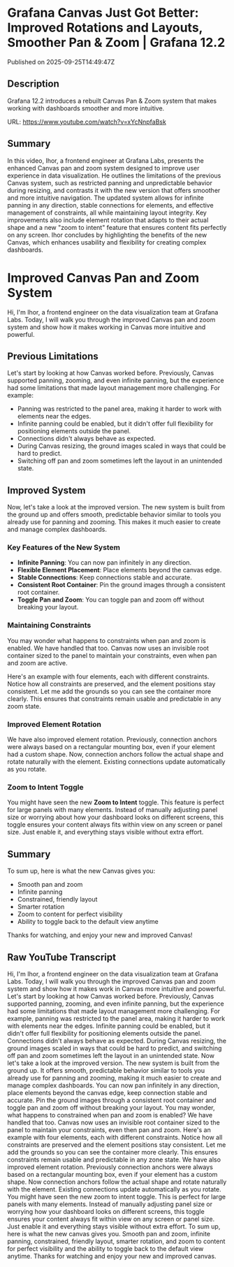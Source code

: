 # Grafana Canvas Just Got Better: Improved Rotations and Layouts, Smoother Pan &amp; Zoom | Grafana 12.2

Published on 2025-09-25T14:49:47Z

## Description

Grafana 12.2 introduces a rebuilt Canvas Pan & Zoom system that makes working with dashboards smoother and more intuitive.

URL: https://www.youtube.com/watch?v=xYcNnpfaBsk

## Summary

In this video, Ihor, a frontend engineer at Grafana Labs, presents the enhanced Canvas pan and zoom system designed to improve user experience in data visualization. He outlines the limitations of the previous Canvas system, such as restricted panning and unpredictable behavior during resizing, and contrasts it with the new version that offers smoother and more intuitive navigation. The updated system allows for infinite panning in any direction, stable connections for elements, and effective management of constraints, all while maintaining layout integrity. Key improvements also include element rotation that adapts to their actual shape and a new "zoom to intent" feature that ensures content fits perfectly on any screen. Ihor concludes by highlighting the benefits of the new Canvas, which enhances usability and flexibility for creating complex dashboards.

# Improved Canvas Pan and Zoom System

Hi, I'm Ihor, a frontend engineer on the data visualization team at Grafana Labs. Today, I will walk you through the improved Canvas pan and zoom system and show how it makes working in Canvas more intuitive and powerful.

## Previous Limitations

Let's start by looking at how Canvas worked before. Previously, Canvas supported panning, zooming, and even infinite panning, but the experience had some limitations that made layout management more challenging. For example:

- Panning was restricted to the panel area, making it harder to work with elements near the edges.
- Infinite panning could be enabled, but it didn't offer full flexibility for positioning elements outside the panel.
- Connections didn't always behave as expected.
- During Canvas resizing, the ground images scaled in ways that could be hard to predict.
- Switching off pan and zoom sometimes left the layout in an unintended state.

## Improved System

Now, let's take a look at the improved version. The new system is built from the ground up and offers smooth, predictable behavior similar to tools you already use for panning and zooming. This makes it much easier to create and manage complex dashboards.

### Key Features of the New System

- **Infinite Panning**: You can now pan infinitely in any direction.
- **Flexible Element Placement**: Place elements beyond the canvas edge.
- **Stable Connections**: Keep connections stable and accurate.
- **Consistent Root Container**: Pin the ground images through a consistent root container.
- **Toggle Pan and Zoom**: You can toggle pan and zoom off without breaking your layout.

### Maintaining Constraints

You may wonder what happens to constraints when pan and zoom is enabled. We have handled that too. Canvas now uses an invisible root container sized to the panel to maintain your constraints, even when pan and zoom are active. 

Here's an example with four elements, each with different constraints. Notice how all constraints are preserved, and the element positions stay consistent. Let me add the grounds so you can see the container more clearly. This ensures that constraints remain usable and predictable in any zoom state.

### Improved Element Rotation

We have also improved element rotation. Previously, connection anchors were always based on a rectangular mounting box, even if your element had a custom shape. Now, connection anchors follow the actual shape and rotate naturally with the element. Existing connections update automatically as you rotate.

### Zoom to Intent Toggle

You might have seen the new **Zoom to Intent** toggle. This feature is perfect for large panels with many elements. Instead of manually adjusting panel size or worrying about how your dashboard looks on different screens, this toggle ensures your content always fits within view on any screen or panel size. Just enable it, and everything stays visible without extra effort.

## Summary

To sum up, here is what the new Canvas gives you:

- Smooth pan and zoom
- Infinite panning
- Constrained, friendly layout
- Smarter rotation
- Zoom to content for perfect visibility
- Ability to toggle back to the default view anytime

Thanks for watching, and enjoy your new and improved Canvas!

## Raw YouTube Transcript

Hi, I'm Ihor, a frontend engineer on the data
visualization team at Grafana Labs. Today, I will walk you through the improved
Canvas pan and zoom system and show how it makes work
in Canvas more intuitive and powerful. Let's start by looking at how
Canvas worked before. Previously, Canvas supported panning, zooming, and even infinite panning, but the experience had
some limitations that made layout management more
challenging. For example, panning was restricted to the panel area, making it harder to work
with elements near the edges. Infinite panning could be enabled, but it didn't offer full
flexibility for positioning elements outside the panel. Connections didn't always
behave as expected. During Canvas resizing, the ground images scaled
in ways that could be hard to predict, and switching off pan and
zoom sometimes left the layout in an unintended state. Now let's take a look
at the improved version. The new system is built
from the ground up. It offers smooth, predictable behavior similar to
tools you already use for panning and zooming, making it much easier to
create and manage complex dashboards. You can now pan infinitely
in any direction, place elements beyond the canvas edge, keep connection stable and accurate. Pin the ground images through
a consistent root container and toggle pan and zoom off
without breaking your layout. You may wonder, what happens to constrained when pan and zoom is enabled? We have handled that too. Canvas now uses an
invisible root container sized to the panel to
maintain your constraints, even then pan and zoom. Here's an example with four elements, each with different constraints. Notice how all constraints are
preserved and the element positions stay consistent. Let me add the grounds so
you can see the container more clearly. This ensures constraints
remain usable and predictable in any zone state. We have also improved element rotation.
Previously connection anchors were always based on a rectangular mounting box, even if your element has a custom shape. Now connection anchors follow
the actual shape and rotate naturally with the element. Existing connections
update automatically as you rotate. You might have seen the
new zoom to intent toggle. This is perfect for large
panels with many elements. Instead of manually adjusting
panel size or worrying how your dashboard looks
on different screens, this toggle ensures your
content always fit within view on any screen or panel size. Just enable it and everything
stays visible without extra effort. To sum up, here is what the new
canvas gives you. Smooth pan and zoom, infinite panning,
constrained, friendly layout, smarter rotation, and zoom to content for perfect visibility and the ability to toggle
back to the default view anytime. Thanks for watching and enjoy
your new and improved canvas.

